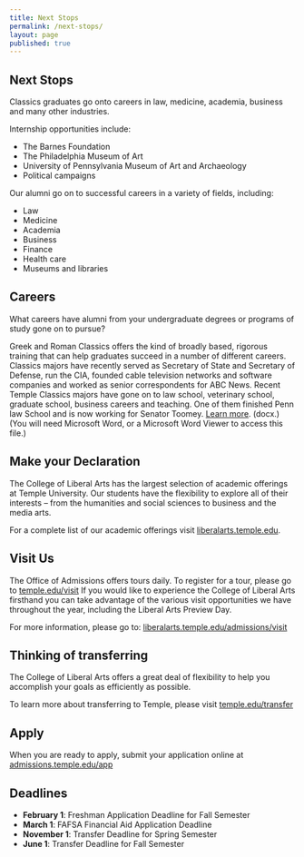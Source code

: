 ```yaml
---
title: Next Stops
permalink: /next-stops/
layout: page
published: true
---
```


## Next Stops

Classics graduates go onto careers in law, medicine, academia, business and many other industries.

Internship opportunities include:

- The Barnes Foundation
- The Philadelphia Museum of Art
- University of Pennsylvania Museum of Art and Archaeology
- Political campaigns

Our alumni go on to successful careers in a variety of fields, including:

- Law
- Medicine
- Academia
- Business
- Finance
- Health care
- Museums and libraries

## Careers

What careers have alumni from your undergraduate degrees or programs of study gone on to pursue?

Greek and Roman Classics offers the kind of broadly based, rigorous training that can help graduates succeed in a number of different careers. Classics majors have recently served as Secretary of State and Secretary of Defense, run the CIA, founded cable television networks and software companies and worked as senior correspondents for ABC News. Recent Temple Classics majors have gone on to law school, veterinary school, graduate school, business careers and teaching. One of them finished Penn law School and is now working for Senator Toomey. [Learn more](http://www.cla.temple.edu/classics/files/2014/11/Careers.docx). (docx.) (You will need Microsoft Word, or a Microsoft Word Viewer to access this file.)

## Make your Declaration

The College of Liberal Arts has the largest selection of  academic offerings at Temple University. Our students have the flexibility to explore all of their interests – from the humanities and social sciences to business and the media arts.   

For a complete list of our academic offerings visit [liberalarts.temple.edu](liberalarts.temple.edu). 

## Visit Us

The Office of Admissions offers tours daily. To register for a tour, please go to [temple.edu/visit](temple.edu/visit) If you would like to experience the College of Liberal Arts firsthand you can take advantage of the various visit  opportunities we have throughout the year, including the Liberal Arts Preview Day.

For more information, please go to: [liberalarts.temple.edu/admissions/visit](liberalarts.temple.edu/admissions/visit)

## Thinking of transferring

The College of Liberal Arts offers a great deal of flexibility to help you accomplish your goals as efficiently as possible. 

To learn more about transferring to Temple, please visit [temple.edu/transfer](temple.edu/transfer)

## Apply

When you are ready to apply, submit your application online at [admissions.temple.edu/app](admissions.temple.edu/app)

## Deadlines

- **February 1**: Freshman Application Deadline for Fall Semester
- **March 1**: FAFSA Financial Aid Application Deadline
- **November 1**: Transfer Deadline for Spring Semester
- **June 1**: Transfer Deadline for Fall Semester

